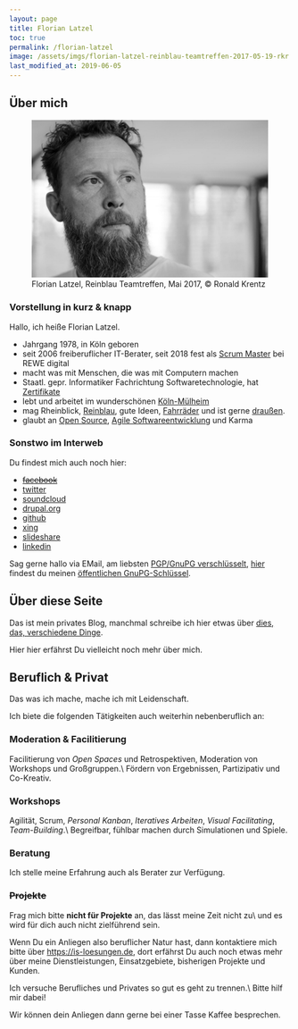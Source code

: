```yaml
---
layout: page
title: Florian Latzel 
toc: true
permalink: /florian-latzel
image: /assets/imgs/florian-latzel-reinblau-teamtreffen-2017-05-19-rkr.jpg
last_modified_at: 2019-06-05
---
```

## Über mich

<figure role="group">
  <img src="/assets/imgs/florian-latzel-reinblau-teamtreffen-2017-05-19-rkr.jpg" alt="Florian Latzel, Reinblau Teamtreffen, Mai 2017" />
  <figcaption>Florian Latzel, Reinblau Teamtreffen, Mai 2017, &copy; Ronald Krentz</figcaption>
</figure>  

### Vorstellung in kurz & knapp

Hallo, ich heiße Florian Latzel.

- Jahrgang 1978, in Köln geboren
- seit 2006 freiberuflicher IT-Berater, seit 2018 fest als [Scrum Master](/tags/scrum-master/index.html) bei REWE digital
- macht was mit Menschen, die was mit Computern machen
- Staatl. gepr. Informatiker Fachrichtung Softwaretechnologie, hat [Zertifikate](/tags/zertifikat/index.html)
- lebt und arbeitet im wunderschönen [Köln-Mülheim](/tags/muellem/index.html)
- mag Rheinblick, [Reinblau](/tags/reinblau/index.html), gute Ideen, [Fahrräder](/tags/fahrrad/index.html) und ist gerne [draußen](/tags/draussen/index.html).
- glaubt an [Open Source](/tags/open-source/index.html), [Agile Softwareentwicklung](/tags/agile/index.html) und Karma

### Sonstwo im Interweb

Du findest mich auch noch hier:

- [~~facebook~~](/2014/08/28/facebook-tschoe-mit-oe-mit-oe.html)
- [twitter](http://twitter.com/fl3a)
- [soundcloud](http://soundcloud.com/florian-latzel/favorites)
- [drupal.org](http://drupal.org/user/51103)
- [github](https://github.com/fl3a)
- [xing](http://www.xing.com/profile/Florian_Latzel)
- [slideshare](http://de.slideshare.net/fl3a)
- [linkedin](https://de.linkedin.com/in/florianlatzel/en)

Sag gerne hallo via EMail, am liebsten [PGP/GnuPG verschlüsselt](/gnupg-micro-howto.html), 
[hier](https://keyserver.ubuntu.com/pks/lookup?op=get&search=0x768146CD269B69D1) 
findest du meinen [öffentlichen GnuPG-Schlüssel](/gnupg-micro-howto.html).

## Über diese Seite

Das ist mein privates Blog, manchmal schreibe ich hier etwas über [dies, das, verschiedene Dinge](/themen.html).

Hier hier erfährst Du vielleicht noch mehr über mich.

## Beruflich & Privat

Das was ich mache, mache ich mit Leidenschaft.

Ich biete die folgenden Tätigkeiten auch weiterhin nebenberuflich an:

### Moderation & Facilitierung

Facilitierung von *Open Spaces* und Retrospektiven, Moderation von Workshops und Großgruppen.\\
Fördern von Ergebnissen, Partizipativ und Co-Kreativ.

### Workshops 

Agilität, Scrum, *Personal Kanban*, *Iteratives Arbeiten*, *Visual Facilitating*, *Team-Building*.\\
Begreifbar, fühlbar machen durch Simulationen und Spiele.

### Beratung

Ich stelle meine Erfahrung auch als Berater zur Verfügung.

### ~~Projekte~~

Frag mich bitte **nicht für Projekte** an, das lässt meine Zeit nicht zu\\
und es wird für dich auch nicht zielführend sein.

Wenn Du ein Anliegen also beruflicher Natur hast, 
dann kontaktiere mich bitte über <https://is-loesungen.de>,
dort erfährst Du auch noch etwas mehr über meine Dienstleistungen, 
Einsatzgebiete, bisherigen Projekte und Kunden.

Ich versuche Berufliches und Privates so gut es geht zu trennen.\\
Bitte hilf mir dabei!

Wir können dein Anliegen dann gerne bei einer Tasse Kaffee besprechen.
